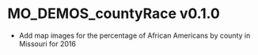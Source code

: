 # MO_DEMOS_countyRace v0.1.0

* Add map images for the percentage of African Americans by county in Missouri for 2016